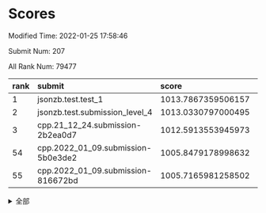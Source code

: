 # Scores

Modified Time: 2022-01-25 17:58:46

Submit Num: 207

All Rank Num: 79477

| rank |               submit               |       score        |       sigma        | pk_num |
| :--- | :--------------------------------- | :----------------- | :----------------- | :----- |
| 1    | jsonzb.test.test_1                 | 1013.7867359506157 | 0.8035906860312949 | 1536   |
| 2    | jsonzb.test.submission_level_4     | 1013.0330797000495 | 0.7999549149949344 | 1531   |
| 3    | cpp.21_12_24.submission-2b2ea0d7   | 1012.5913553945973 | 0.7929262785264435 | 1541   |
| 54   | cpp.2022_01_09.submission-5b0e3de2 | 1005.8479178998632 | 0.7271053317985275 | 1537   |
| 55   | cpp.2022_01_09.submission-816672bd | 1005.7165981258502 | 0.7341864710955275 | 1539   |


<details>
<summary>全部</summary>

| rank |                 submit                 |       score        |       sigma        | pk_num |
| :--- | :------------------------------------- | :----------------- | :----------------- | :----- |
| 1    | jsonzb.test.test_1                     | 1013.7867359506157 | 0.8035906860312949 | 1536   |
| 2    | jsonzb.test.submission_level_4         | 1013.0330797000495 | 0.7999549149949344 | 1531   |
| 3    | cpp.21_12_24.submission-2b2ea0d7       | 1012.5913553945973 | 0.7929262785264435 | 1541   |
| 4    | gobigger.level_3.submission_level_3_21 | 1011.7764917808702 | 0.7788375052684634 | 1531   |
| 5    | gobigger.level_3.submission_level_3_43 | 1011.738282443989  | 0.7943916544582457 | 1540   |
| 6    | gobigger.level_3.submission_level_3_33 | 1011.5874883385123 | 0.7924752153857583 | 1532   |
| 7    | gobigger.level_3.submission_level_3_44 | 1011.2300391636754 | 0.7769302890820687 | 1532   |
| 8    | gobigger.level_3.submission_level_3_41 | 1011.1912697242904 | 0.7837579632498379 | 1535   |
| 9    | gobigger.level_3.submission_level_3_2  | 1011.1832052520305 | 0.7814331680228458 | 1532   |
| 10   | gobigger.level_3.submission_level_3_47 | 1011.1285474111842 | 0.7630532410903517 | 1537   |
| 11   | gobigger.level_3.submission_level_3_5  | 1011.0699377077677 | 0.7984467987345536 | 1538   |
| 12   | gobigger.level_3.submission_level_3_4  | 1010.9737541171821 | 0.7481875973166903 | 1536   |
| 13   | gobigger.level_3.submission_level_3_26 | 1010.9677664923431 | 0.7545762240334543 | 1538   |
| 14   | gobigger.level_3.submission_level_3_30 | 1010.965839926447  | 0.7921830846257586 | 1535   |
| 15   | gobigger.level_3.submission_level_3_3  | 1010.8707126788996 | 0.7691674051690215 | 1535   |
| 16   | gobigger.level_3.submission_level_3_27 | 1010.7794405712463 | 0.7834914121900097 | 1537   |
| 17   | gobigger.level_3.submission_level_3_10 | 1010.7781353586535 | 0.7789356449179705 | 1537   |
| 18   | gobigger.level_3.submission_level_3_1  | 1010.6786992671913 | 0.7542067563119714 | 1534   |
| 19   | gobigger.level_3.submission_level_3_12 | 1010.6526405548011 | 0.7854531037140018 | 1538   |
| 20   | gobigger.level_3.submission_level_3_6  | 1010.637914453879  | 0.7446425293601344 | 1532   |
| 21   | gobigger.level_3.submission_level_3_40 | 1010.6143783684497 | 0.7594910111574839 | 1538   |
| 22   | gobigger.level_3.submission_level_3_29 | 1010.5645132295781 | 0.7556359520095884 | 1540   |
| 23   | gobigger.level_3.submission_level_3_18 | 1010.5603664045735 | 0.7660399630541436 | 1533   |
| 24   | gobigger.level_3.submission_level_3_35 | 1010.5337369790368 | 0.7889713297760389 | 1533   |
| 25   | gobigger.level_3.submission_level_3_39 | 1010.4801827342474 | 0.7688948058141666 | 1534   |
| 26   | gobigger.level_3.submission_level_3_24 | 1010.3027185778119 | 0.7618835304387412 | 1540   |
| 27   | gobigger.level_3.submission_level_3_23 | 1010.1951459735175 | 0.771719231093034  | 1537   |
| 28   | gobigger.level_3.submission_level_3_9  | 1010.1772434571456 | 0.7749468478988466 | 1536   |
| 29   | gobigger.level_3.submission_level_3_49 | 1010.1742330593547 | 0.7482013419512876 | 1530   |
| 30   | gobigger.level_3.submission_level_3_46 | 1010.0441260006903 | 0.758774023920162  | 1537   |
| 31   | gobigger.level_3.submission_level_3_19 | 1009.9560930848083 | 0.7476674667258835 | 1539   |
| 32   | gobigger.level_3.submission_level_3_13 | 1009.9540612815008 | 0.7689111931496471 | 1537   |
| 33   | gobigger.level_3.submission_level_3_38 | 1009.9145258406089 | 0.7605043003203295 | 1532   |
| 34   | gobigger.level_3.submission_level_3_7  | 1009.8819164826465 | 0.7602024953325135 | 1535   |
| 35   | gobigger.level_3.submission_level_3_14 | 1009.7662205749157 | 0.7350565134115805 | 1531   |
| 36   | gobigger.level_3.submission_level_3_31 | 1009.6414556919431 | 0.757244328004989  | 1538   |
| 37   | gobigger.level_3.submission_level_3_37 | 1009.6186289936632 | 0.7478728119912597 | 1535   |
| 38   | gobigger.level_3.submission_level_3_42 | 1009.618077161698  | 0.7589717441877434 | 1537   |
| 39   | gobigger.level_3.submission_level_3_25 | 1009.5472480480757 | 0.7404509981734738 | 1536   |
| 40   | gobigger.level_3.submission_level_3_28 | 1009.4635814560859 | 0.7585831556647454 | 1540   |
| 41   | gobigger.level_3.submission_level_3_34 | 1009.4249379471491 | 0.766367147370702  | 1539   |
| 42   | gobigger.level_3.submission_level_3_8  | 1009.2296655294444 | 0.7412728286755051 | 1534   |
| 43   | gobigger.level_3.submission_level_3_36 | 1009.2077890414871 | 0.730654868595846  | 1533   |
| 44   | gobigger.level_3.submission_level_3_11 | 1009.1808076651707 | 0.7496644477199791 | 1533   |
| 45   | gobigger.level_3.submission_level_3_22 | 1009.1446620859415 | 0.7573717128508718 | 1537   |
| 46   | gobigger.level_3.submission_level_3_16 | 1009.0340226797689 | 0.7706127305004954 | 1533   |
| 47   | gobigger.level_3.submission_level_3_0  | 1008.9256271988062 | 0.7545976798829682 | 1538   |
| 48   | gobigger.level_3.submission_level_3_32 | 1008.9187574868267 | 0.7652399852336768 | 1533   |
| 49   | gobigger.level_3.submission_level_3_15 | 1008.8602529650445 | 0.7458661791542807 | 1532   |
| 50   | gobigger.level_3.submission_level_3_45 | 1008.7846648903692 | 0.7487110317656341 | 1538   |
| 51   | gobigger.level_3.submission_level_3_20 | 1008.7453525381592 | 0.7264479948292416 | 1540   |
| 52   | gobigger.level_3.submission_level_3_48 | 1008.7121107906553 | 0.7707802936415963 | 1534   |
| 53   | gobigger.level_3.submission_level_3_17 | 1008.6769706533112 | 0.7431388046921148 | 1538   |
| 54   | cpp.2022_01_09.submission-5b0e3de2     | 1005.8479178998632 | 0.7271053317985275 | 1537   |
| 55   | cpp.2022_01_09.submission-816672bd     | 1005.7165981258502 | 0.7341864710955275 | 1539   |
| 56   | gobigger.level_1.submission_level_1_40 | 1004.8949845161103 | 0.7296797920251756 | 1538   |
| 57   | gobigger.level_1.submission_level_1_36 | 1004.8147083585553 | 0.7399538484211161 | 1529   |
| 58   | gobigger.level_1.submission_level_1_49 | 1004.5427265295996 | 0.7146597988666371 | 1535   |
| 59   | gobigger.level_1.submission_level_1_28 | 1004.5322204567537 | 0.7171730376268316 | 1535   |
| 60   | gobigger.level_1.submission_level_1_46 | 1004.5068596610937 | 0.7159887726785128 | 1535   |
| 61   | gobigger.level_1.submission_level_1_21 | 1004.4923005208288 | 0.7207794818810845 | 1538   |
| 62   | gobigger.level_1.submission_level_1_25 | 1004.4423016711762 | 0.7216347812996387 | 1531   |
| 63   | gobigger.level_1.submission_level_1_13 | 1004.2917998549678 | 0.7149726196170615 | 1533   |
| 64   | gobigger.level_1.submission_level_1_6  | 1004.2781894300402 | 0.7154320420010877 | 1531   |
| 65   | gobigger.level_1.submission_level_1_3  | 1004.1803640401374 | 0.7254226912132679 | 1536   |
| 66   | gobigger.level_1.submission_level_1_10 | 1004.1732781874516 | 0.7271722095885224 | 1536   |
| 67   | gobigger.level_1.submission_level_1_30 | 1004.1606790164825 | 0.722614563854118  | 1537   |
| 68   | gobigger.level_1.submission_level_1_22 | 1004.1272834940938 | 0.7167134913322641 | 1535   |
| 69   | gobigger.level_1.submission_level_1_31 | 1004.0370738663756 | 0.7324814705793474 | 1536   |
| 70   | gobigger.level_1.submission_level_1_8  | 1004.0178778328775 | 0.7405442938847895 | 1534   |
| 71   | gobigger.level_1.submission_level_1_41 | 1003.9363211197492 | 0.7223740570431924 | 1538   |
| 72   | gobigger.level_1.submission_level_1_37 | 1003.9187348646719 | 0.718300437859332  | 1542   |
| 73   | gobigger.level_1.submission_level_1_27 | 1003.7545822070869 | 0.7232372334353514 | 1536   |
| 74   | gobigger.level_1.submission_level_1_26 | 1003.7069838684696 | 0.7153231995571396 | 1536   |
| 75   | gobigger.level_1.submission_level_1_17 | 1003.6442044912759 | 0.7166829932912708 | 1543   |
| 76   | gobigger.level_1.submission_level_1_34 | 1003.5787176799482 | 0.7059444270083634 | 1536   |
| 77   | gobigger.level_1.submission_level_1_19 | 1003.5449346294514 | 0.7335538493377933 | 1538   |
| 78   | gobigger.level_1.submission_level_1_32 | 1003.5000532132905 | 0.7113379882911085 | 1535   |
| 79   | gobigger.level_1.submission_level_1_5  | 1003.343275947754  | 0.723111969368625  | 1530   |
| 80   | gobigger.level_1.submission_level_1_4  | 1003.3105881427623 | 0.7240836123945698 | 1535   |
| 81   | gobigger.level_1.submission_level_1_16 | 1003.2823163845812 | 0.7277090740838811 | 1539   |
| 82   | gobigger.level_1.submission_level_1_48 | 1003.1982185058274 | 0.7100842298033679 | 1537   |
| 83   | gobigger.level_1.submission_level_1_12 | 1003.1240446031604 | 0.7105848128371102 | 1529   |
| 84   | gobigger.level_1.submission_level_1_29 | 1003.0140580285196 | 0.7258963295745692 | 1535   |
| 85   | gobigger.level_1.submission_level_1_35 | 1002.9876305449312 | 0.716826897423811  | 1537   |
| 86   | gobigger.level_1.submission_level_1_2  | 1002.9603836312799 | 0.7085367092856576 | 1537   |
| 87   | gobigger.level_1.submission_level_1_9  | 1002.957178531475  | 0.7090909309384278 | 1532   |
| 88   | gobigger.level_1.submission_level_1_24 | 1002.9022919462349 | 0.7350212391335103 | 1535   |
| 89   | gobigger.level_1.submission_level_1_1  | 1002.8064803093464 | 0.7227723546685777 | 1533   |
| 90   | gobigger.level_1.submission_level_1_42 | 1002.7095629211747 | 0.7117665279330865 | 1533   |
| 91   | gobigger.level_1.submission_level_1_0  | 1002.6781094543825 | 0.7187643481904487 | 1532   |
| 92   | gobigger.level_1.submission_level_1_39 | 1002.6729161064707 | 0.7256165774666332 | 1533   |
| 93   | gobigger.level_1.submission_level_1_7  | 1002.5778294548019 | 0.7245179226125317 | 1535   |
| 94   | gobigger.level_1.submission_level_1_14 | 1002.5114663669859 | 0.7097162350933579 | 1530   |
| 95   | gobigger.level_1.submission_level_1_18 | 1002.4943438090186 | 0.713597313362451  | 1536   |
| 96   | gobigger.level_1.submission_level_1_23 | 1002.4261011651068 | 0.7126605778313111 | 1536   |
| 97   | gobigger.level_1.submission_level_1_45 | 1002.368065405481  | 0.707371444312003  | 1529   |
| 98   | gobigger.level_1.submission_level_1_15 | 1002.3647331586063 | 0.7254137732506183 | 1531   |
| 99   | gobigger.level_1.submission_level_1_43 | 1002.3106642076655 | 0.7328007386918752 | 1535   |
| 100  | gobigger.level_1.submission_level_1_47 | 1002.2898645172033 | 0.7267187745425759 | 1538   |
| 101  | gobigger.level_1.submission_level_1_33 | 1002.2349142624998 | 0.7131979905454424 | 1534   |
| 102  | gobigger.level_1.submission_level_1_44 | 1001.7636130392643 | 0.7160711095917494 | 1536   |
| 103  | gobigger.level_1.submission_level_1_20 | 1001.5753785058992 | 0.718574273748976  | 1533   |
| 104  | gobigger.level_1.submission_level_1_11 | 1001.5345256856467 | 0.7235815174916038 | 1535   |
| 105  | gobigger.level_1.submission_level_1_38 | 1001.3859265134623 | 0.7155385891812251 | 1534   |
| 106  | gobigger.random.submission_random_46   | 997.5218883643744  | 0.7011528902608589 | 1533   |
| 107  | gobigger.random.submission_random_1    | 997.3480909424853  | 0.7030253222656595 | 1536   |
| 108  | gobigger.random.submission_random_48   | 996.9594513679874  | 0.7095791491744698 | 1536   |
| 109  | gobigger.random.submission_random_33   | 996.8755401509798  | 0.7115084318810474 | 1536   |
| 110  | gobigger.random.submission_random_47   | 996.8087066545568  | 0.7092003597894736 | 1536   |
| 111  | gobigger.random.submission_random_26   | 996.7687308542992  | 0.7149081382750831 | 1542   |
| 112  | gobigger.random.submission_random_14   | 996.7391108787808  | 0.7118613924642841 | 1535   |
| 113  | gobigger.random.submission_random_24   | 996.5583567237393  | 0.7031769251856191 | 1537   |
| 114  | gobigger.random.submission_random_29   | 996.5061690128434  | 0.7204466073887974 | 1535   |
| 115  | gobigger.random.submission_random_9    | 996.439241024001   | 0.7099644678775365 | 1532   |
| 116  | gobigger.random.submission_random_42   | 996.4128640835321  | 0.7055237611989188 | 1540   |
| 117  | gobigger.random.submission_random_6    | 996.2587181259911  | 0.6981561790296359 | 1541   |
| 118  | gobigger.random.submission_random_34   | 996.2002937291179  | 0.7097048474776915 | 1541   |
| 119  | gobigger.random.submission_random_20   | 996.1224829939488  | 0.7111579441602277 | 1535   |
| 120  | gobigger.random.submission_random_19   | 996.1074236594621  | 0.7188906226495412 | 1537   |
| 121  | gobigger.random.submission_random_43   | 996.0815463633157  | 0.711121746991564  | 1537   |
| 122  | gobigger.random.submission_random_31   | 996.0764930181764  | 0.7119243121100984 | 1534   |
| 123  | gobigger.random.submission_random_39   | 996.0312749543688  | 0.710224787315152  | 1531   |
| 124  | gobigger.random.submission_random_4    | 996.0000845143477  | 0.7028509710163368 | 1537   |
| 125  | gobigger.random.submission_random_2    | 995.9334229911528  | 0.7190818205621698 | 1537   |
| 126  | gobigger.random.submission_random_23   | 995.8970859512203  | 0.7104387270476102 | 1537   |
| 127  | gobigger.random.submission_random_22   | 995.8711493626735  | 0.6986499355932526 | 1534   |
| 128  | gobigger.random.submission_random_0    | 995.8672637515721  | 0.7176739801909963 | 1541   |
| 129  | gobigger.random.submission_random_17   | 995.7971691392994  | 0.7102609891911943 | 1537   |
| 130  | gobigger.random.submission_random_45   | 995.7124911028393  | 0.7319361093088366 | 1537   |
| 131  | gobigger.random.submission_random_3    | 995.6953453395741  | 0.7091368520950452 | 1538   |
| 132  | gobigger.random.submission_random_35   | 995.6749804651566  | 0.7093339782918772 | 1540   |
| 133  | gobigger.random.submission_random_11   | 995.6707313903237  | 0.6993848652733073 | 1534   |
| 134  | gobigger.random.submission_random_25   | 995.6462183129015  | 0.7079049420702452 | 1535   |
| 135  | gobigger.random.submission_random_5    | 995.6245456471413  | 0.695975657334695  | 1534   |
| 136  | gobigger.random.submission_random_7    | 995.6163849186206  | 0.6989557168903519 | 1538   |
| 137  | gobigger.random.submission_random_40   | 995.5737936034727  | 0.7090576281895765 | 1538   |
| 138  | gobigger.random.submission_random_49   | 995.565539687047   | 0.7249429948263857 | 1539   |
| 139  | gobigger.random.submission_random_21   | 995.5343537835174  | 0.7116768127412166 | 1533   |
| 140  | gobigger.random.submission_random_32   | 995.477236026355   | 0.7174933143796604 | 1536   |
| 141  | gobigger.random.submission_random_44   | 995.4431682885773  | 0.7077616868176327 | 1538   |
| 142  | gobigger.random.submission_random_18   | 995.4237828963954  | 0.7139104740503965 | 1536   |
| 143  | gobigger.random.submission_random_13   | 995.3396025512901  | 0.7155901692660301 | 1532   |
| 144  | gobigger.random.submission_random_30   | 995.2807947541476  | 0.721373846832079  | 1535   |
| 145  | gobigger.random.submission_random_27   | 995.2796671910195  | 0.7141203921607892 | 1539   |
| 146  | gobigger.random.submission_random_10   | 995.2659235696037  | 0.7074291029789956 | 1536   |
| 147  | gobigger.random.submission_random_38   | 995.2238730905011  | 0.7157104236208188 | 1534   |
| 148  | gobigger.random.submission_random_8    | 995.1627979800239  | 0.720466082015872  | 1536   |
| 149  | gobigger.random.submission_random_15   | 995.1483402603376  | 0.6988477334092225 | 1539   |
| 150  | gobigger.random.submission_random_41   | 994.9779151560075  | 0.7077402467906928 | 1535   |
| 151  | gobigger.random.submission_random_28   | 994.9524684097131  | 0.7113765240134904 | 1536   |
| 152  | gobigger.random.submission_random_36   | 994.6647578188156  | 0.7075097371854481 | 1535   |
| 153  | gobigger.random.submission_random_16   | 994.6488231632612  | 0.7023668693836111 | 1535   |
| 154  | gobigger.random.submission_random_12   | 994.5590070073704  | 0.730055793183602  | 1536   |
| 155  | gobigger.random.submission_random_37   | 994.2151445065446  | 0.7156403843870747 | 1540   |
| 156  | gobigger.level_2.submission_level_2_19 | 993.548233471285   | 0.7324801044004478 | 1540   |
| 157  | gobigger.level_2.submission_level_2_2  | 993.3077935910893  | 0.7249716796657915 | 1541   |
| 158  | gobigger.level_2.submission_level_2_30 | 993.1592499391882  | 0.744638619399101  | 1533   |
| 159  | gobigger.level_2.submission_level_2_45 | 992.9521713325901  | 0.7381364160825932 | 1535   |
| 160  | gobigger.level_2.submission_level_2_28 | 992.8724460162881  | 0.7412906339354253 | 1539   |
| 161  | gobigger.level_2.submission_level_2_10 | 992.7457610671402  | 0.7457000130669383 | 1536   |
| 162  | gobigger.level_2.submission_level_2_42 | 992.7410227518935  | 0.741035020881961  | 1533   |
| 163  | gobigger.level_2.submission_level_2_29 | 992.6264278674596  | 0.7337083563734252 | 1537   |
| 164  | gobigger.level_2.submission_level_2_13 | 992.5384038999847  | 0.7337859114507865 | 1534   |
| 165  | gobigger.level_2.submission_level_2_47 | 992.5203623189485  | 0.7388754098505282 | 1529   |
| 166  | gobigger.level_2.submission_level_2_0  | 992.497592245922   | 0.7418640480023608 | 1542   |
| 167  | gobigger.level_2.submission_level_2_17 | 992.4841606192243  | 0.7270815307517534 | 1537   |
| 168  | gobigger.level_2.submission_level_2_26 | 992.4469118229777  | 0.7523216279833562 | 1540   |
| 169  | gobigger.level_2.submission_level_2_43 | 992.413536119443   | 0.7527573670695625 | 1535   |
| 170  | gobigger.level_2.submission_level_2_20 | 992.3933461002001  | 0.7598782567527482 | 1535   |
| 171  | gobigger.level_2.submission_level_2_9  | 992.3819471253062  | 0.762951345420255  | 1534   |
| 172  | gobigger.level_2.submission_level_2_32 | 992.3237957462339  | 0.7246891622528592 | 1535   |
| 173  | gobigger.level_2.submission_level_2_34 | 992.2660816513918  | 0.7437218438824691 | 1537   |
| 174  | gobigger.level_2.submission_level_2_23 | 992.2541044123382  | 0.7380788965467833 | 1536   |
| 175  | gobigger.level_2.submission_level_2_14 | 992.1204145744117  | 0.7601367928613824 | 1536   |
| 176  | gobigger.level_2.submission_level_2_38 | 992.0919909840848  | 0.7395813405763628 | 1537   |
| 177  | gobigger.level_2.submission_level_2_3  | 992.0678981224584  | 0.7509798201423583 | 1537   |
| 178  | gobigger.level_2.submission_level_2_22 | 992.0189883835934  | 0.7540865983440407 | 1538   |
| 179  | gobigger.level_2.submission_level_2_25 | 991.9293104445269  | 0.7552512072558567 | 1541   |
| 180  | gobigger.level_2.submission_level_2_18 | 991.8786880529966  | 0.7439920417470747 | 1531   |
| 181  | gobigger.level_2.submission_level_2_4  | 991.8716532576817  | 0.7418948085919426 | 1536   |
| 182  | gobigger.level_2.submission_level_2_44 | 991.655189553028   | 0.7540022228198393 | 1528   |
| 183  | gobigger.level_2.submission_level_2_31 | 991.6425166790725  | 0.7558809638886864 | 1538   |
| 184  | gobigger.level_2.submission_level_2_12 | 991.6202246049507  | 0.7394910656477851 | 1538   |
| 185  | gobigger.level_2.submission_level_2_5  | 991.609220734975   | 0.7410008792007254 | 1535   |
| 186  | gobigger.level_2.submission_level_2_33 | 991.5093080187831  | 0.7565055502116753 | 1534   |
| 187  | gobigger.level_2.submission_level_2_1  | 991.5050408765385  | 0.7701664044720801 | 1535   |
| 188  | gobigger.level_2.submission_level_2_11 | 991.4671458159562  | 0.7503592556773659 | 1543   |
| 189  | gobigger.level_2.submission_level_2_36 | 991.3699347763782  | 0.7526158793105062 | 1539   |
| 190  | gobigger.level_2.submission_level_2_27 | 991.3446305252429  | 0.7639497238848485 | 1536   |
| 191  | gobigger.level_2.submission_level_2_16 | 991.1900648014996  | 0.7512820796241099 | 1533   |
| 192  | gobigger.level_2.submission_level_2_49 | 991.1192815171446  | 0.7622265913112007 | 1530   |
| 193  | gobigger.level_2.submission_level_2_21 | 991.08888806168    | 0.7650802003361773 | 1532   |
| 194  | gobigger.level_2.submission_level_2_48 | 991.0000744578512  | 0.7599160343444217 | 1540   |
| 195  | gobigger.level_2.submission_level_2_24 | 990.9469915546335  | 0.7629278581602155 | 1541   |
| 196  | gobigger.level_2.submission_level_2_8  | 990.936897343554   | 0.7711788047394487 | 1532   |
| 197  | gobigger.level_2.submission_level_2_6  | 990.9038531523779  | 0.7447949008896784 | 1540   |
| 198  | gobigger.level_2.submission_level_2_40 | 990.8505247396992  | 0.7460321096842017 | 1538   |
| 199  | gobigger.level_2.submission_level_2_15 | 990.7693967287018  | 0.751779451250886  | 1535   |
| 200  | gobigger.level_2.submission_level_2_41 | 990.5630979595813  | 0.7585080053152295 | 1536   |
| 201  | gobigger.level_2.submission_level_2_37 | 990.5355569519949  | 0.758360640892105  | 1536   |
| 202  | gobigger.level_2.submission_level_2_35 | 990.4109644815321  | 0.7720742556038218 | 1539   |
| 203  | gobigger.level_2.submission_level_2_39 | 990.3584834338794  | 0.7547231301183973 | 1541   |
| 204  | gobigger.level_2.submission_level_2_46 | 990.2594564403531  | 0.750959111792438  | 1538   |
| 205  | gobigger.level_2.submission_level_2_7  | 990.0241876843992  | 0.7614858978344508 | 1536   |
| 206  | gobigger.none.submission_none_1        | 976.6321449578767  | 1.377828273120828  | 1531   |
| 207  | gobigger.none.submission_none_0        | 975.8287698677979  | 1.3567004336097757 | 1537   |

</details>